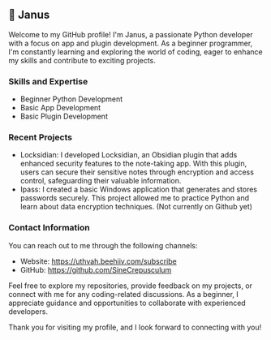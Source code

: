 ## 👋 Janus
Welcome to my GitHub profile! I'm Janus, a passionate Python developer with a focus on app and plugin development. As a beginner programmer, I'm constantly learning and exploring the world of coding, eager to enhance my skills and contribute to exciting projects.

### Skills and Expertise
- Beginner Python Development
- Basic App Development
- Basic Plugin Development

### Recent Projects
- Locksidian: I developed Locksidian, an Obsidian plugin that adds enhanced security features to the note-taking app. With this plugin, users can secure their sensitive notes through encryption and access control, safeguarding their valuable information.
- Ipass: I created a basic Windows application that generates and stores passwords securely. This project allowed me to practice Python and learn about data encryption techniques. (Not currently on Github yet)


### Contact Information
You can reach out to me through the following channels:

- Website: https://uthvah.beehiiv.com/subscribe
- GitHub: https://github.com/SineCrepusculum

Feel free to explore my repositories, provide feedback on my projects, or connect with me for any coding-related discussions. As a beginner, I appreciate guidance and opportunities to collaborate with experienced developers.

Thank you for visiting my profile, and I look forward to connecting with you!
